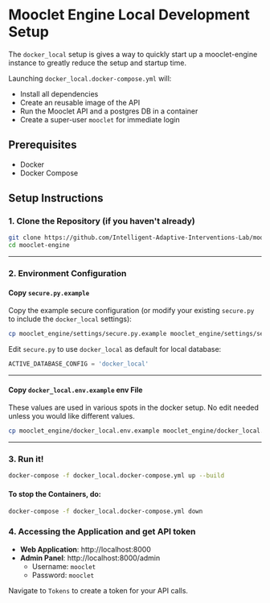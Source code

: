 # Mooclet Engine Local Development Setup

The `docker_local` setup is gives a way to quickly start up a mooclet-engine instance to greatly reduce the setup and startup time.

Launching `docker_local.docker-compose.yml` will:
- Install all dependencies
- Create an reusable image of the API
- Run the Mooclet API and a postgres DB in a container
- Create a super-user `mooclet` for immediate login


## Prerequisites

- Docker
- Docker Compose

## Setup Instructions

### 1. Clone the Repository (if you haven't already)

```bash
git clone https://github.com/Intelligent-Adaptive-Interventions-Lab/mooclet-engine.git
cd mooclet-engine
```
---
### 2. Environment Configuration

#### Copy `secure.py.example`

Copy the example secure configuration (or modify your existing `secure.py` to include the `docker_local` settings):

```bash
cp mooclet_engine/settings/secure.py.example mooclet_engine/settings/secure.py
```

Edit `secure.py` to use `docker_local` as default for local database:
```python
ACTIVE_DATABASE_CONFIG = 'docker_local'
```
---

#### Copy `docker_local.env.example` env File

These values are used in various spots in the docker setup. No edit needed unless you would like different values.

```bash
cp mooclet_engine/docker_local.env.example mooclet_engine/docker_local.env
```
---

### 3. Run it!

```bash
docker-compose -f docker_local.docker-compose.yml up --build
```

#### To stop the Containers, do:
```bash
docker-compose -f docker_local.docker-compose.yml down
```

### 4. Accessing the Application and get API token

- **Web Application**: http://localhost:8000
- **Admin Panel**: http://localhost:8000/admin
  - Username: `mooclet`
  - Password: `mooclet`

Navigate to `Tokens` to create a token for your API calls.
